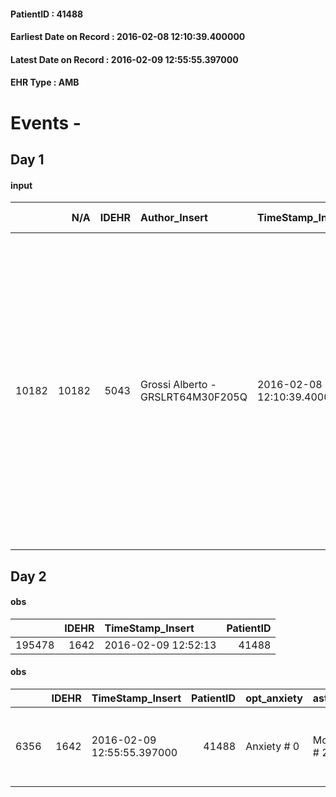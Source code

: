 
#### PatientID : 41488
#### Earliest Date on Record : 2016-02-08 12:10:39.400000
#### Latest Date on Record : 2016-02-09 12:55:55.397000
#### EHR Type : AMB

# Events - 

## Day 1

#### input
|       |    N/A |   IDEHR | Author_Insert                     | TimeStamp_Insert           | EHRType   |   PatientID |   IDDigitalSignDocument | persone_vicine   |   Unnamed: 0_x.1 |   IDANAMNESI_SOCIALE | Patient   | FamigliaAltro   | Paziente_T   | FamigliaAltro_T   |   Non_Rilevabile_x.1 | Note_Non_Rilevabile_x.1   | opt_Problemi   | chk_contr_sintomi   | opt_paziente_a   | opt_famiglia_a   | opt_adeguatezza   | opt_paziente_solo   | ds_note_con                                                                                                                                                                                                                                                                                   | opt_presente_assente   | Caregiver_principale           | opt_capacita   | opt_risorse_ec   | ds_note_prio                                                                                                                                                                                                                                                                                             | opt_paziente_ad   | opt_caregiver_ad   | Needs               | Fragility   |
|------:|-------:|--------:|:----------------------------------|:---------------------------|:----------|------------:|------------------------:|:-----------------|-----------------:|---------------------:|:----------|:----------------|:-------------|:------------------|---------------------:|:--------------------------|:---------------|:--------------------|:-----------------|:-----------------|:------------------|:--------------------|:----------------------------------------------------------------------------------------------------------------------------------------------------------------------------------------------------------------------------------------------------------------------------------------------|:-----------------------|:-------------------------------|:---------------|:-----------------|:---------------------------------------------------------------------------------------------------------------------------------------------------------------------------------------------------------------------------------------------------------------------------------------------------------|:------------------|:-------------------|:--------------------|:------------|
| 10182 |  10182 |    5043 | Grossi Alberto - GRSLRT64M30F205Q | 2016-02-08 12:10:39.400000 | AMB       |       41488 |                  267316 | N/A              |             2478 |                 1641 | Si#1      | Si#1            | No#0         | Si#1              |                    0 | NR                        | No#0           | controllo sintomi#0 | Congruenti#1     | Congruenti#1     | No#0              | Si#1                | La paziente vive da sola nelle case aler di via dei 500, due cugini hanno inserito qualche ora al giorno una badante che la aiutava. La cugina Monica segnala che la paziente nel suo appartamento ha accumulato materiali vari in quantit√† tale da rendere quasi impraticabile il domicilio | Presente#1             | cugina Monica e cugino Massimo | Adeguato#0     | Non adeguate#0   | La paziente che era al domicilio senza assistenza √® finita in PS per un peggioramento delle condizioni generali. Da li la cugina ci ha contattato segnalando che l'attuale stato clinico era del tutto incompatibile con un rientro a casa per la situazione logistica. Paziente accumulatrice seriale. | Totale#2          | Totale#2           | Clinici#0;Sociali#1 | nessuna#0   |


## Day 2

#### obs
|        |   IDEHR | TimeStamp_Insert    |   PatientID |
|-------:|--------:|:--------------------|------------:|
| 195478 |    1642 | 2016-02-09 12:52:13 |       41488 |

#### obs
|      |   IDEHR | TimeStamp_Insert           |   PatientID | opt_anxiety   | asthenia     | cachexia     | dyspnoea                      | body_temp    | agitation_behavior_freq   | mood                                                        | cognitive_state   |
|-----:|--------:|:---------------------------|------------:|:--------------|:-------------|:-------------|:------------------------------|:-------------|:--------------------------|:------------------------------------------------------------|:------------------|
| 6356 |    1642 | 2016-02-09 12:55:55.397000 |       41488 | Anxiety # 0   | Moderate # 2 | cachexia # 0 | applicant moderate effort # 7 | Apyrexia # 0 | quiet # 0                 | Fear # 08; helplessness # 10; # 11 sadness, loneliness # 12 | Polished # 2      |


